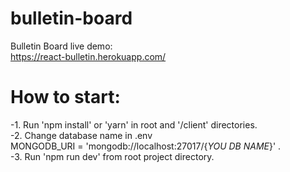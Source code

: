 # bulletin-board
Bulletin Board
live demo:  
https://react-bulletin.herokuapp.com/

# How to start:
 -1. Run 'npm install' or 'yarn'  in root and '/client' directories.  
 -2. Change database name in .env   
    MONGODB_URI = 'mongodb://localhost:27017/{_YOU DB NAME_}' .    
 -3. Run 'npm run dev' from root project directory.
